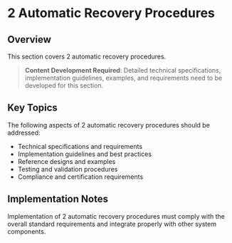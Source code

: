 # 2 Automatic Recovery Procedures

## Overview

This section covers 2 automatic recovery procedures.

> **Content Development Required**: Detailed technical specifications, implementation guidelines, examples, and requirements need to be developed for this section.

## Key Topics

The following aspects of 2 automatic recovery procedures should be addressed:

- Technical specifications and requirements
- Implementation guidelines and best practices
- Reference designs and examples
- Testing and validation procedures
- Compliance and certification requirements

## Implementation Notes

Implementation of 2 automatic recovery procedures must comply with the overall standard requirements and integrate properly with other system components.

